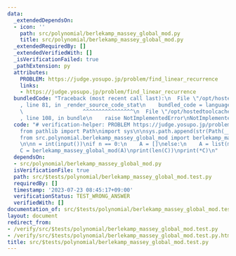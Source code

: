 ```yaml
---
data:
  _extendedDependsOn:
  - icon: ''
    path: src/polynomial/berlekamp_massey_global_mod.py
    title: src/polynomial/berlekamp_massey_global_mod.py
  _extendedRequiredBy: []
  _extendedVerifiedWith: []
  _isVerificationFailed: true
  _pathExtension: py
  attributes:
    PROBLEM: https://judge.yosupo.jp/problem/find_linear_recurrence
    links:
    - https://judge.yosupo.jp/problem/find_linear_recurrence
  bundledCode: "Traceback (most recent call last):\n  File \"/opt/hostedtoolcache/Python/3.11.4/x64/lib/python3.11/site-packages/onlinejudge_verify/documentation/build.py\"\
    , line 81, in _render_source_code_stat\n    bundled_code = language.bundle(\n\
    \                   ^^^^^^^^^^^^^^^^\n  File \"/opt/hostedtoolcache/Python/3.11.4/x64/lib/python3.11/site-packages/onlinejudge_verify/languages/python.py\"\
    , line 108, in bundle\n    raise NotImplementedError\nNotImplementedError\n"
  code: "# verification-helper: PROBLEM https://judge.yosupo.jp/problem/find_linear_recurrence\n\
    from pathlib import Path\nimport sys\n\nsys.path.append(str(Path(__file__).resolve().parent.parent.parent.parent))\n\
    from src.polynomial.berlekamp_massey_global_mod import berlekamp_massey_global_mod\n\
    \n\nn = int(input())\nif n == 0:\n    A = []\nelse:\n    A = list(map(int, input().split()))\n\
    C = berlekamp_massey_global_mod(A)\nprint(len(C))\nprint(*C)\n"
  dependsOn:
  - src/polynomial/berlekamp_massey_global_mod.py
  isVerificationFile: true
  path: src/$tests/polynomial/berlekamp_massey_global_mod.test.py
  requiredBy: []
  timestamp: '2023-07-23 08:45:17+09:00'
  verificationStatus: TEST_WRONG_ANSWER
  verifiedWith: []
documentation_of: src/$tests/polynomial/berlekamp_massey_global_mod.test.py
layout: document
redirect_from:
- /verify/src/$tests/polynomial/berlekamp_massey_global_mod.test.py
- /verify/src/$tests/polynomial/berlekamp_massey_global_mod.test.py.html
title: src/$tests/polynomial/berlekamp_massey_global_mod.test.py
---
```

